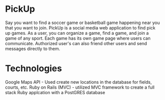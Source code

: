 # PickUp
Say you want to find a soccer game or basketball game happening near you that you want to join. PickUp is a social media web application to find pick up games. As a user, you can organize a game, find a game, and join a game of any sport. Each game has its own game page where users can communicate. Authorized user's can also friend other users and send messages directly to them.

# Technologies
Google Maps API - Used create new locations in the database for fields, courts, etc. 
Ruby on Rails (MVC) - utilized MVC framework to create a full stack Ruby applcation with a PostGRES database
